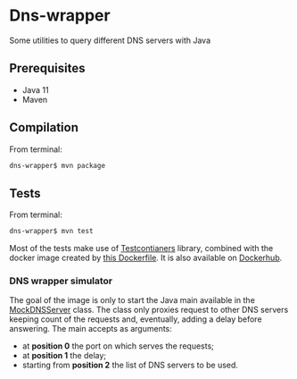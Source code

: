# Dns-wrapper
Some utilities to query different DNS servers with Java

## Prerequisites
 - Java 11
 - Maven

## Compilation
From terminal:
```sh
dns-wrapper$ mvn package
```

## Tests
From terminal:
```sh
dns-wrapper$ mvn test
```
Most of the tests make use of [Testcontianers](https://www.testcontainers.org) library, combined
with the docker image created by [this Dockerfile](./Dockerfile). It is also available on
[Dockerhub](https://hub.docker.com/r/mzanella5/dnswrapper-simulator).

### DNS wrapper simulator
The goal of the image is only to start the Java main available in the
[MockDNSServer](./src/main/java/io/github/mzanella/dns/simulator/MockDNSServer.java) class. The
class only proxies request to other DNS servers keeping count of the requests and, eventually, 
adding a delay before answering. The main accepts as arguments:
 - at **position 0** the port on which serves the requests;
 - at **position 1** the delay;
 - starting from **position 2** the list of DNS servers to be used.